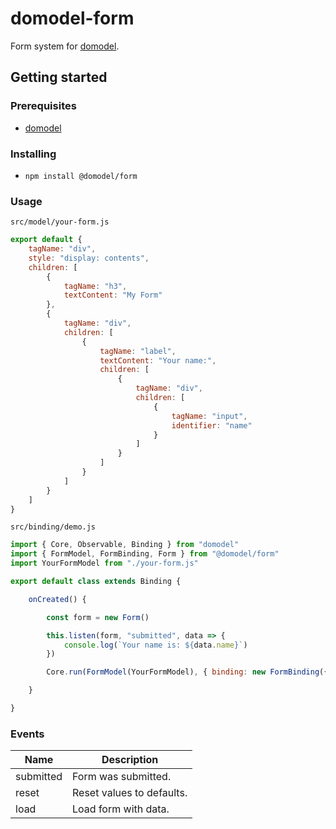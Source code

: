 # domodel-form

Form system for [domodel](https://github.com/thoughtsunificator/domodel).

## Getting started

### Prerequisites

- [domodel](https://github.com/thoughtsunificator/domodel)

### Installing

- ``npm install @domodel/form``

### Usage

``src/model/your-form.js``
```javascript
export default {
	tagName: "div",
	style: "display: contents",
	children: [
		{
			tagName: "h3",
			textContent: "My Form"
		},
		{
			tagName: "div",
			children: [
				{
					tagName: "label",
					textContent: "Your name:",
					children: [
						{
							tagName: "div",
							children: [
								{
									tagName: "input",
									identifier: "name"
								}
							]
						}
					]
				}
			]
		}
	]
}
```

``src/binding/demo.js``
```javascript
import { Core, Observable, Binding } from "domodel"
import { FormModel, FormBinding, Form } from "@domodel/form"
import YourFormModel from "./your-form.js"

export default class extends Binding {

	onCreated() {

		const form = new Form()

		this.listen(form, "submitted", data => {
			console.log(`Your name is: ${data.name}`)
		})

		Core.run(FormModel(YourFormModel), { binding: new FormBinding({ form }) })

	}

}

```

### Events

| Name       | Description      
| ---------- |----------------------
| submitted  | Form was submitted.
| reset      | Reset values to defaults.     
| load       | Load form with data.     

